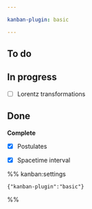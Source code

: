 ```yaml
---

kanban-plugin: basic

---
```


## To do



## In progress

- [ ] Lorentz transformations


## Done

**Complete**
- [x] Postulates
- [x] Spacetime interval




%% kanban:settings
```
{"kanban-plugin":"basic"}
```
%%